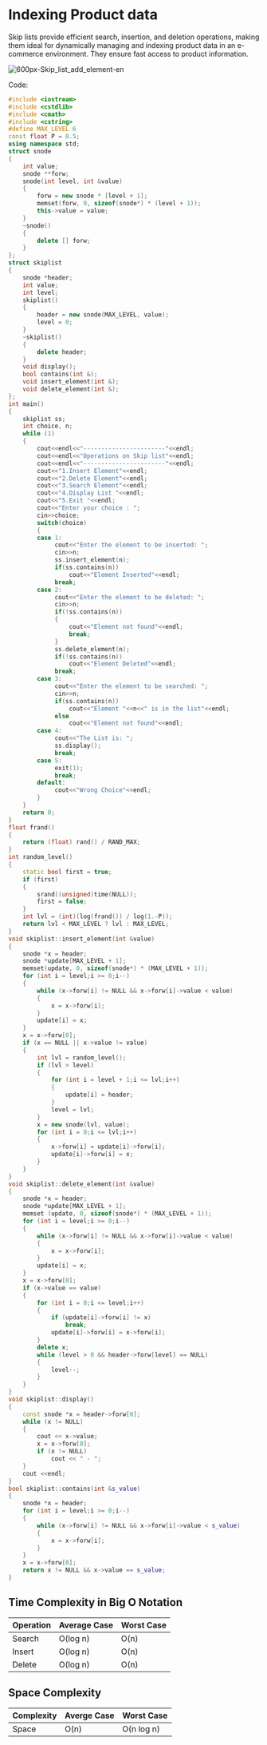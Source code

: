 # Indexing Product data

Skip lists provide efficient search, insertion, and deletion operations, making them ideal for dynamically managing and indexing product data in an e-commerce environment. They ensure fast access to product information.

![600px-Skip_list_add_element-en](https://github.com/AbhijnaKalbhag/Ecommerce-Portfolio.github.io/assets/136738568/761aac30-04b3-41a4-ad89-0412a460ce83)


Code:
```cpp
#include <iostream>
#include <cstdlib>
#include <cmath>
#include <cstring>
#define MAX_LEVEL 6
const float P = 0.5;
using namespace std;
struct snode
{
    int value;
    snode **forw;
    snode(int level, int &value)
    {
        forw = new snode * [level + 1];
        memset(forw, 0, sizeof(snode*) * (level + 1));
        this->value = value; 
    }
    ~snode()
    {
        delete [] forw;        
    } 
};
struct skiplist
{
    snode *header;
    int value;
    int level;
    skiplist() 
    {
        header = new snode(MAX_LEVEL, value);
        level = 0;
    }
    ~skiplist() 
    {
        delete header;
    }
    void display();
    bool contains(int &);
    void insert_element(int &);
    void delete_element(int &);        
};
int main() 
{
    skiplist ss;
    int choice, n;
    while (1)
    {
        cout<<endl<<"-----------------------"<<endl;
        cout<<endl<<"Operations on Skip list"<<endl;
        cout<<endl<<"-----------------------"<<endl;
        cout<<"1.Insert Element"<<endl;
        cout<<"2.Delete Element"<<endl;
        cout<<"3.Search Element"<<endl;
        cout<<"4.Display List "<<endl;
        cout<<"5.Exit "<<endl;
        cout<<"Enter your choice : ";
        cin>>choice;
        switch(choice)
        {
        case 1:
             cout<<"Enter the element to be inserted: ";
             cin>>n;
             ss.insert_element(n);
             if(ss.contains(n))
                 cout<<"Element Inserted"<<endl;
             break;
        case 2:
             cout<<"Enter the element to be deleted: ";
             cin>>n;
             if(!ss.contains(n))
             {
                 cout<<"Element not found"<<endl;
                 break;
             }
             ss.delete_element(n);
             if(!ss.contains(n))
                 cout<<"Element Deleted"<<endl;
             break;
        case 3:
             cout<<"Enter the element to be searched: ";
             cin>>n; 
             if(ss.contains(n))
                 cout<<"Element "<<n<<" is in the list"<<endl;
             else
                 cout<<"Element not found"<<endl;
        case 4:
             cout<<"The List is: ";
             ss.display();
             break;
        case 5:
             exit(1);
             break;
        default:
             cout<<"Wrong Choice"<<endl;
        }
    }
    return 0;
}
float frand() 
{
    return (float) rand() / RAND_MAX;
}
int random_level() 
{
    static bool first = true;
    if (first) 
    {
        srand((unsigned)time(NULL));
        first = false;
    }
    int lvl = (int)(log(frand()) / log(1.-P));
    return lvl < MAX_LEVEL ? lvl : MAX_LEVEL;
}
void skiplist::insert_element(int &value) 
{
    snode *x = header;	
    snode *update[MAX_LEVEL + 1];
    memset(update, 0, sizeof(snode*) * (MAX_LEVEL + 1));
    for (int i = level;i >= 0;i--) 
    {
        while (x->forw[i] != NULL && x->forw[i]->value < value) 
        {
            x = x->forw[i];
        }
        update[i] = x; 
    }
    x = x->forw[0];
    if (x == NULL || x->value != value) 
    {        
        int lvl = random_level();
        if (lvl > level) 
        {
            for (int i = level + 1;i <= lvl;i++) 
            {
                update[i] = header;
            }
            level = lvl;
        }
        x = new snode(lvl, value);
        for (int i = 0;i <= lvl;i++) 
        {
            x->forw[i] = update[i]->forw[i];
            update[i]->forw[i] = x;
        }
    }
}
void skiplist::delete_element(int &value) 
{
    snode *x = header;	
    snode *update[MAX_LEVEL + 1];
    memset (update, 0, sizeof(snode*) * (MAX_LEVEL + 1));
    for (int i = level;i >= 0;i--) 
    {
        while (x->forw[i] != NULL && x->forw[i]->value < value)
        {
            x = x->forw[i];
        }
        update[i] = x; 
    }
    x = x->forw[0];
    if (x->value == value) 
    {
        for (int i = 0;i <= level;i++) 
        {
            if (update[i]->forw[i] != x)
                break;
            update[i]->forw[i] = x->forw[i];
        }
        delete x;
        while (level > 0 && header->forw[level] == NULL) 
        {
            level--;
        }
    }
}
void skiplist::display() 
{
    const snode *x = header->forw[0];
    while (x != NULL) 
    {
        cout << x->value;
        x = x->forw[0];
        if (x != NULL)
            cout << " - ";
    }
    cout <<endl;
}
bool skiplist::contains(int &s_value) 
{
    snode *x = header;
    for (int i = level;i >= 0;i--) 
    {
        while (x->forw[i] != NULL && x->forw[i]->value < s_value)
        {
            x = x->forw[i];
        }
    }
    x = x->forw[0];
    return x != NULL && x->value == s_value;
}
```

## Time Complexity in Big O Notation

| Operation | Average Case | Worst Case  |
|-----------|--------------|-------------|
| Search    | O(log n)     | O(n)        |
| Insert    | O(log n)     | O(n)        |
| Delete    | O(log n)     | O(n)        |

## Space Complexity

| Complexity | Averge Case       |Worst Case |
|------------|--------------|--------------|
| Space      | O(n)         |O(n log n) |
